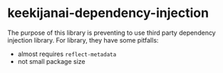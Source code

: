 # keekijanai-dependency-injection

The purpose of this library is preventing to use third party dependency injection library. For library, they have some pitfalls:

- almost requires `reflect-metadata`
- not small package size
